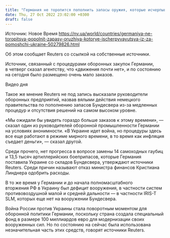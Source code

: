 ```yaml
---
title: "Германия не торопится пополнить запасы оружия, которые исчерпываются из-за помощи Украине — Reuters"
date: Thu, 27 Oct 2022 23:02:00 +0300
draft: false
---
```

Источник: Новое Время https://nv.ua/world/countries/germaniya-ne-toropitsya-popolnit-zapasy-oruzhiya-kotorye-ischerpyvayutsya-iz-za-pomoshchi-ukraine-50279826.html


 Об этом сообщает Reuters со ссылкой на собственные источники.

Источник, связанный с процедурами оборонных закупок Германии, в четверг сказал агентству, что «движения почти нет», и по состоянию на сегодня было размещено очень мало заказов.

 Видео дня   

Такое же мнение Reuters не под запись высказали руководители оборонных предприятий, назвав вялыми действия немецкого правительства по пополнению запасов Бундесвера из-за медленных процедур и отсутствия решений на самом высоком уровне.

«Мы ожидали бы увидеть гораздо больше заказов к этому времени», — сказал один из руководителей оборонной промышленности Германии на условиях анонимности. «В Украине идет война, но процедуры здесь все еще работают в режиме мирного времени, в то время как инфляция съедает деньги», — сказал другой.

Среди прочего, нет прогресса в вопросе замены 14 самоходных гаубиц и 13,5 тысяч артиллерийских боеприпасов, которые Германия поставила Украине со складов Бундесвера, утверждают источники Reuters. Среди причин называют отказ министра финансов Кристиана Линднера одобрить расходы.

В то же время у Германии и до начала полномасштабного вторжения РФ в Украину был дефицит вооружения, в частности систем противовоздушной малой и средней дальности — в частности IRIS-T SLM, которых еще нет на вооружении Бундесвера.

Война России против Украины стала поворотным моментом для оборонной политики Германии, поскольку страна создала специальный фонд в размере 100 миллиардов евро для модернизации своих вооруженных сил. Но по состоянию на сейчас была использована незначительная часть этих средств, говорят источники Reuters.

